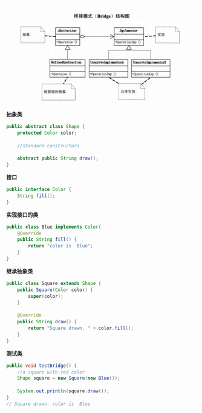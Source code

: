 ![image-20211128210404584](./assets/202111282104304.png)

**抽象类**

```java
public abstract class Shape {
    protected Color color;

    //standard constructors

    abstract public String draw();
}
```

**接口**

```java
public interface Color {
    String fill();
}
```

**实现接口的类**

```java
public class Blue implements Color{
    @Override
    public String fill() {
        return "color is  Blue";
    }
}
```

**继承抽象类**

```java
public class Square extends Shape {
    public Square(Color color) {
        super(color);
    }

    @Override
    public String draw() {
        return "Square drawn. " + color.fill();
    }
}
```

**测试类**

```java
public void testBridge() {
    //a square with red color
    Shape square = new Square(new Blue());

    System.out.println(square.draw());
}
// Square drawn. color is  Blue
```

